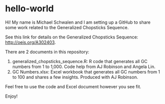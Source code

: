 # hello-world

Hi!  My name is Michael Schwalen and I am setting up a GitHub to share some work related to the Generalized Chopsticks Sequence.

See this link for details on the Generalized Chopsticks Sequence: http://oeis.org/A302403.

There are 2 documents in this repository:
1) generalized_chopsticks_sequence.R: R code that generates all GC numbers from 1 to 1,000.  Code help from AJ Robinson and Angela Lin.
2) GC Numbers.xlsx: Excel workbook that generates all GC numbers from 1 to 100 and shares a few insights.  Produced with AJ Robinson.

Feel free to use the code and Excel document however you see fit.

Enjoy!
